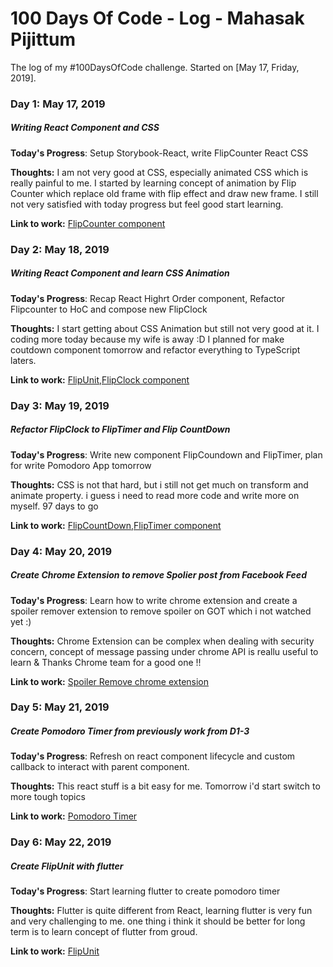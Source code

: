 # 100 Days Of Code - Log - Mahasak Pijittum

The log of my #100DaysOfCode challenge. Started on [May 17, Friday, 2019].

### Day 1: May 17, 2019
##### Writing React Component and CSS

**Today's Progress**: Setup Storybook-React, write FlipCounter React CSS

**Thoughts:** I am not very good at CSS, especially animated CSS which is really painful to me. I started by learning concept of animation by Flip Counter which replace old frame with flip effect and draw new frame. I still not very satisfied with today progress but feel good start learning.

**Link to work:** [FlipCounter component](https://github.com/mahasak/bigbear-components)


### Day 2: May 18, 2019
##### Writing React Component and learn CSS Animation

**Today's Progress**: Recap React Highrt Order component, Refactor Flipcounter to HoC and compose new FlipClock

**Thoughts:** I start getting about CSS Animation but still not very good at it. I coding more today because my wife is away :D I planned for make coutdown component tomorrow and refactor everything to TypeScript laters.

**Link to work:** [FlipUnit,FlipClock component](https://github.com/mahasak/bigbear-components)


### Day 3: May 19, 2019
##### Refactor FlipClock to FlipTimer and Flip CountDown

**Today's Progress**: Write new component FlipCoundown and FlipTimer, plan for write Pomodoro App tomorrow

**Thoughts:** CSS is not that hard, but i still not get much on transform and animate property. i guess i need to read more code and write more on myself. 97 days to go

**Link to work:** [FlipCountDown,FlipTimer component](https://github.com/mahasak/bigbear-components)

### Day 4: May 20, 2019
##### Create Chrome Extension to remove Spolier post from Facebook Feed

**Today's Progress**: Learn how to write chrome extension and create a spoiler remover extension to remove spoiler on GOT which i not watched yet :)

**Thoughts:** Chrome Extension can be complex when dealing with security concern, concept of message passing under chrome API is reallu useful to learn & Thanks Chrome team for a good one !!

**Link to work:** [Spoiler Remove chrome extension](https://github.com/mahasak/spoiler-remove-extension)

### Day 5: May 21, 2019
##### Create Pomodoro Timer from previously work from D1-3

**Today's Progress**: Refresh on react component lifecycle and custom callback to interact with parent component.

**Thoughts:** This react stuff is a bit easy for me. Tomorrow i'd start switch to more tough topics

**Link to work:** [Pomodoro Timer](https://github.com/mahasak/bigbear-components)


### Day 6: May 22, 2019
##### Create FlipUnit with flutter

**Today's Progress**: Start learning flutter to create pomodoro timer 

**Thoughts:** Flutter is quite different from React, learning flutter is very fun and very challenging to me. one thing i think it should be better for long term is to learn concept of flutter from groud.

**Link to work:** [FlipUnit](https://github.com/mahasak/bigbear_pomodoro_flutter)
